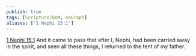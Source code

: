 ```yaml
---
publish: true
tags: [Scripture/BoM, noGraph]
aliases: ["1 Nephi 15:1"]
---
```

[1 Nephi 15:1](https://churchofjesuschrist.org/study/scriptures/bofm/1-ne/15?lang=eng&id=p1#p1) And it came to pass that after I, Nephi, had been carried away in the spirit, and seen all these things, I returned to the tent of my father.
